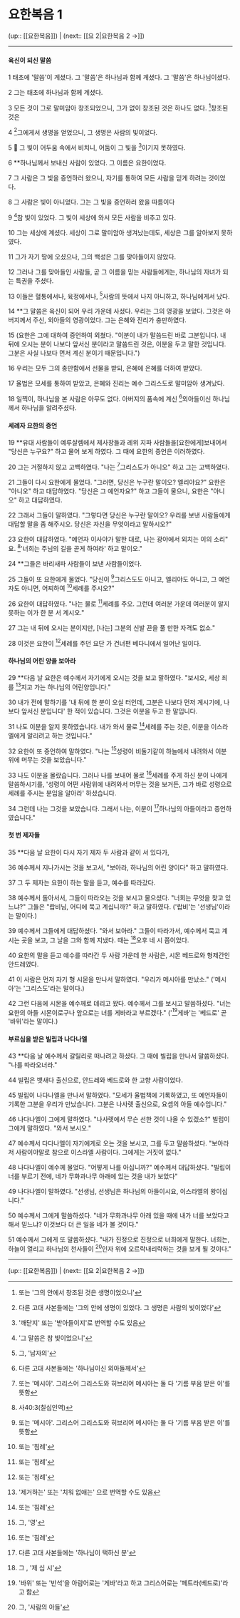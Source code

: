 # 요한복음 1

(up:: [[요한복음]]) | (next:: [[요 2|요한복음 2 →]])

***

#### 육신이 되신 말씀
1 
태초에 '말씀'이 계셨다. 그 '말씀'은 하나님과 함께 계셨다. 그 '말씀'은 하나님이셨다.


2 
그는 태초에 하나님과 함께 계셨다.


3 
모든 것이 그로 말미암아 창조되었으니, 그가 없이 창조된 것은 하나도 없다. [^1]창조된 것은


4 
[^2]그에게서 생명을 얻었으니, 그 생명은 사람의 빛이었다.


5 
 그 빛이 어두움 속에서 비치니, 어둠이 그 빛을 [^3]이기지 못하였다.


6 
**하나님께서 보내신 사람이 있었다. 그 이름은 요한이었다.


7 
그 사람은 그 빛을 증언하러 왔으니, 자기를 통하여 모든 사람을 믿게 하려는 것이었다.


8 
그 사람은 빛이 아니었다. 그는 그 빛을 증언하러 왔을 따름이다


9 
[^4]참 빛이 있었다. 그 빛이 세상에 와서 모든 사람을 비추고 있다.


10 
그는 세상에 계셨다. 세상이 그로 말미암아 생겨났는데도, 세상은 그를 알아보지 못하였다.


11 
그가 자기 땅에 오셨으나, 그의 백성은 그를 맞아들이지 않았다.


12 
그러나 그를 맞아들인 사람들, 곧 그 이름을 믿는 사람들에게는, 하나님의 자녀가 되는 특권을 주셨다.


13 
이들은 혈통에서나, 육정에서나, [^5]사람의 뜻에서 나지 아니하고, 하나님에게서 났다.


14 
**그 말씀은 육신이 되어 우리 가운데 사셨다. 우리는 그의 영광을 보았다. 그것은 아버지께서 주신, 외아들의 영광이었다. 그는 은혜와 진리가 충만하였다.


15 
(요한은 그에 대하여 증언하여 외쳤다. "이분이 내가 말씀드린 바로 그분입니다. 내 뒤에 오시는 분이 나보다 앞서신 분이라고 말씀드린 것은, 이분을 두고 말한 것입니다. 그분은 사실 나보다 먼저 계신 분이기 때문입니다.")


16 
우리는 모두 그의 충만함에서 선물을 받되, 은혜에 은혜를 더하여 받았다.


17 
율법은 모세를 통하여 받았고, 은혜와 진리는 예수 그리스도로 말미암아 생겨났다.


18 
일찍이, 하나님을 본 사람은 아무도 없다. 아버지의 품속에 계신 [^6]외아들이신 하나님께서 하나님을 알려주셨다.

#### 세례자 요한의 증언
19 
**유대 사람들이 예루살렘에서 제사장들과 레위 지파 사람들을[요한에게]보내어서 "당신은 누구요?" 하고 물어 보게 하였다. 그 때에 요한의 증언은 이러하였다.


20 
그는 거절하지 않고 고백하였다. "나는 [^7]그리스도가 아니오" 하고 그는 고백하였다.


21 
그들이 다시 요한에게 물었다. "그러면, 당신은 누구란 말이오? 엘리야요?" 요한은 "아니오" 하고 대답하였다. "당신은 그 예언자요?" 하고 그들이 물으니, 요한은 "아니오" 하고 대답하였다.


22 
그래서 그들이 말하였다. "그렇다면 당신은 누구란 말이오? 우리를 보낸 사람들에게 대답할 말을 좀 해주시오. 당신은 자신을 무엇이라고 말하시오?" 



23 
요한이 대답하였다. "예언자 이사야가 말한 대로, 나는 광야에서 외치는 이의 소리" 요. [^8]'너희는 주님의 길을 곧게 하여라' 하고 말이오."


24 
**그들은 바리새파 사람들이 보낸 사람들이었다.


25 
그들이 또 요한에게 물었다. "당신이 [^7]그리스도도 아니고, 엘리야도 아니고, 그 예언자도 아니면, 어찌하여 [^9]세례를 주시오?"


26 
요한이 대답하였다. "나는 물로 [^9]세례를 주오. 그런데 여러분 가운데 여러분이 알지 못하는 이가 한 분 서 계시오."


27 
그는 내 뒤에 오시는 분이지만, [나는] 그분의 신발 끈을 풀 만한 자격도 없소."


28 
이것은 요한이 [^9]세례를 주던 요단 가 건너편 베다니에서 일어난 일이다.


#### 하나님의 어린 양을 보아라
29 
**다음 날 요한은 예수께서 자기에게 오시는 것을 보고 말하였다. "보시오, 세상 죄를 [^10]지고 가는 하나님의 어린양입니다."


30 
내가 전에 말하기를 '내 뒤에 한 분이 오실 터인데, 그분은 나보다 먼저 계시기에, 나보다 앞서신 분입니다' 한 적이 있습니다. 그것은 이분을 두고 한 말입니다.


31 
나도 이분을 알지 못하였습니다. 내가 와서 물로 [^9]세례를 주는 것은, 이분을 이스라엘에게 알리려고 하는 것입니다."


32 
요한이 또 증언하여 말하였다. "나는 [^11]성령이 비둘기같이 하늘에서 내려와서 이분 위에 머무는 것을 보았습니다."


33 
나도 이분을 몰랐습니다. 그러나 나를 보내어 물로 [^9]세례를 주게 하신 분이 나에게 말씀하시기를, '성령이 어떤 사람위에 내려와서 머무는 것을 보거든, 그가 바로 성령으로 세례를 주시는 분임을 알아라' 하셨습니다.


34 
그런데 나는 그것을 보았습니다. 그래서 나는, 이분이 [^12]하나님의 아들이라고 증언하였습니다."


#### 첫 번 제자들
35 
**다음 날 요한이 다시 자기 제자 두 사람과 같이 서 있다가,


36 
예수께서 지나가시는 것을 보고서, "보아라, 하나님의 어린 양이다" 하고 말하였다.


37 
그 두 제자는 요한이 하는 말을 듣고, 예수를 따라갔다.


38 
예수께서 돌아서서, 그들이 따라오는 것을 보시고 물으셨다. "너희는 무엇을 찾고 있느냐?" 그들은 "랍비님, 어디에 묵고 계십니까?" 하고 말하였다. ('랍비'는 '선생님'이라는 말이다.)


39 
예수께서 그들에게 대답하셨다. "와서 보아라." 그들이 따라가서, 예수께서 묵고 계시는 곳을 보고, 그 날을 그와 함께 지냈다. 때는 [^13]오후 네 시 쯤이었다.


40 
요한의 말을 듣고 예수를 따라간 두 사람 가운데 한 사람은, 시몬 베드로와 형제간인 안드레였다.


41 
이 사람은 먼저 자기 형 시몬을 만나서 말하였다. "우리가 메시아를 만났소." ('메시아'는 '그리스도'라는 말이다.)


42 
그런 다음에 시몬을 예수께로 데리고 왔다. 예수께서 그를 보시고 말씀하셨다. "너는 요한의 아들 시몬이로구나 앞으로는 너를 게바라고 부르겠다." ('[^14]게바'는 '베드로' 곧 '바위'라는 말이다.)


#### 부르심을 받은 빌립과 나다나엘
43 
**다음 날 예수께서 갈릴리로 떠나려고 하셨다. 그 때에 빌립을 만나서 말씀하셨다. "나를 따라오너라."


44 
빌립은 뱃새다 출신으로, 안드레와 베드로와 한 고향 사람이었다.


45 
빌립이 나다나엘을 만나서 말하였다. "모세가 율법책에 기록하였고, 또 예언자들이 기록한 그분을 우리가 만났습니다. 그분은 나사렛 출신으로, 요셉의 아들 예수입니다."


46 
나다나엘이 그에게 말하였다. "나사렛에서 무슨 선한 것이 나올 수 있겠소?" 빌립이 그에게 말하였다. "와서 보시오."


47 
예수께서 다다나엘이 자기에게로 오는 것을 보시고, 그를 두고 말씀하셨다. "보아라 저 사람이야말로 참으로 이스라엘 사람이다. 그에게는 거짓이 없다."


48 
나다나엘이 예수께 물었다. "어떻게 나를 아십니까?" 예수께서 대답하셨다. "빌립이 너를 부르기 전에, 네가 무화과나무 아래에 있는 것을 내가 보았다" 


49 
나다나엘이 말하였다. "선생님, 선생님은 하나님의 아들이시요, 이스라엘의 왕이십니다."


50 
예수께서 그에게 말씀하셨다. "네가 무화과나무 아래 있을 때에 내가 너를 보았다고 해서 믿느냐? 이것보다 더 큰 일을 네가 볼 것이다."


51 
예수께서 그에게 또 말씀하셨다. "내가 진정으로 진정으로 너희에게 말한다. 너희는, 하늘이 열리고 하나님의 천사들이 [^15]인자 위에 오르락내리락하는 것을 보게 될 것이다."


***

(up:: [[요한복음]]) | (next:: [[요 2|요한복음 2 →]])

[^1]: 또는 '그의 안에서 창조된 것은 생명이었으니'
[^2]: 다른 고대 사본들에는 '그의 안에 생명이 있었다. 그 생명은 사람의 빛이었다'
[^3]: '깨닫지' 또는 '받아들이지'로 번역할 수도 있음
[^4]: '그 말씀은 참 빛이었으니'
[^5]: 그, '남자의'
[^6]: 다른 고대 사본들에는 '하나님이신 외아들께서'
[^7]: 또는 '메시아'. 그리스어 그리스도와 히브리어 메시아는 둘 다 '기름 부음 받은 이'를 뜻함
[^8]: 사40:3(칠십인역)
[^9]: 또는 '침례'
[^10]: '제거하는' 또는 '치워 없애는' 으로 번역할 수도 있음
[^11]: 그, '영'
[^12]: 다른 고대 사본들에는 '하나님이 택하신 분'
[^13]: 그 , '제 십 시' 
[^14]:'바위' 또는 '반석'을 아람어로는 '게바'라고 하고 그리스어로는 '페트라(베드로)'라고 함
[^15]: 그, '사람의 아들'
